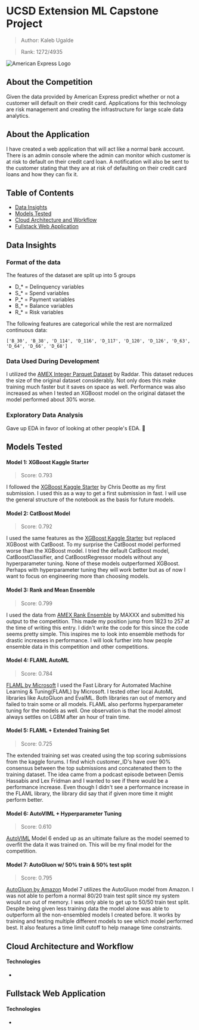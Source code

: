# UCSD Extension ML Capstone Project
> Author: Kaleb Ugalde

> Rank: 1272/4935 

![American Express Logo](https://upload.wikimedia.org/wikipedia/commons/thumb/f/fa/American_Express_logo_(2018).svg/1200px-American_Express_logo_(2018).svg.png "American Express - Default Prediction")

## About the Competition
Given the data provided by American Express predict whether or not a customer will default on their credit card. Applications for this technology are risk management and creating the infrastructure for large scale data analytics.

## About the Application
I have created a web application that will act like a normal bank account. There is an admin console where the admin can monitor which customer is at risk to default on their credit card loan. A notification will also be sent to the customer stating that they are at risk of defaulting on their credit card loans and how they can fix it.

## Table of Contents
* [Data Insights](#data-insights)
* [Models Tested](#models-tested)
* [Cloud Architecture and Workflow](#cloud-architecture-and-workflow)
* [Fullstack Web Application](#fullstack-web-application)

## Data Insights
### Format of the data
The features of the dataset are split up into 5 groups
- D_* = Delinquency variables
- S_* = Spend variables
- P_* = Payment variables
- B_* = Balance variables
- R_* = Risk variables

The following features are categorical while the rest are normalized continuous data:

` ['B_30', 'B_38', 'D_114', 'D_116', 'D_117', 'D_120', 'D_126', 'D_63', 'D_64', 'D_66', 'D_68'] `

### Data Used During Development
I utilized the [AMEX Integer Parquet Dataset](https://www.kaggle.com/datasets/raddar/amex-data-integer-dtypes-parquet-format) by Raddar. This dataset reduces the size of the original dataset considerably. Not only does this make training much faster but it saves on space as well. Performance was also increased as when I tested an XGBoost model on the original dataset the model performed about 30% worse.

### Exploratory Data Analysis
Gave up EDA in favor of looking at other people's EDA. 🙂

## Models Tested
#### Model 1: XGBoost Kaggle Starter
> Score: 0.793

I followed the [XGBoost Kaggle Starter](https://www.kaggle.com/code/cdeotte/xgboost-starter-0-793) by Chris Deotte as my first submission. I used this as a way to get a first submission in fast. I will use the general structure of the notebook as the basis for future models.

#### Model 2: CatBoost Model
> Score: 0.792

I used the same features as the [XGBoost Kaggle Starter](https://www.kaggle.com/code/cdeotte/xgboost-starter-0-793) but replaced XGBoost with CatBoost. To my surprise the CatBoost model performed worse than the XGBoost model. I tried the default CatBoost model, CatBoostClassifier, and CatBoostRegressor models without any hyperparameter tuning. None of these models outperformed XGBoost. Perhaps with hyperparameter tuning they will work better but as of now I want to focus on engineering more than choosing models. 

#### Model 3: Rank and Mean Ensemble
> Score: 0.799

I used the data from [AMEX Rank Ensemble](https://www.kaggle.com/code/finlay/amex-rank-ensemble) by MAXXX and submitted his output to the competition. This made my position jump from 1823 to 257 at the time of writing this entry. I didn't write the code for this since the code seems pretty simple. This inspires me to look into ensemble methods for drastic increases in performance. I will look further into how people ensemble data in this competition and other competitions.

#### Model 4: FLAML AutoML
> Score: 0.784

[FLAML by Microsoft](https://microsoft.github.io/FLAML/)
I used the Fast Library for Automated Machine Learning & Tuning(FLAML) by Microsoft. I tested other local AutoML libraries like AutoGluon and EvalML. Both libraries ran out of memory and failed to train some or all models. FLAML also performs hyperparameter tuning for the models as well. One observation is that the model almost always settles on LGBM after an hour of train time.

#### Model 5: FLAML + Extended Training Set
> Score: 0.725

The extended training set was created using the top scoring submissions from the kaggle forums. I find which customer_ID's have over 90% consensus between the top submissions and concatenated them to the training dataset. The idea came from a podcast episode between Demis Hassabis and Lex Fridman and I wanted to see if there would be a performance increase. Even though I didn't see a performance increase in the FLAML library, the library did say that if given more time it might perform better.

#### Model 6: AutoVIML + Hyperparameter Tuning
> Score: 0.610

[AutoVIML](https://github.com/AutoViML/Auto_ViML)
Model 6 ended up as an ultimate failure as the model seemed to overfit the data it was trained on. This will be my final model for the competition.

#### Model 7: AutoGluon w/ 50% train & 50% test split
> Score: 0.795

[AutoGluon by Amazon](https://auto.gluon.ai/stable/index.html)
Model 7 utilizes the AutoGluon model from Amazon. I was not able to perfom a normal 80/20 train test split since my system would run out of memory. I was only able to get up to 50/50 train test split. Despite being given less training data the model alone was able to outperform all the non-ensembled models I created before. It works by training and testing multiple different models to see which model performed best. It also features a time limit cutoff to help manage time constraints.

## Cloud Architecture and Workflow

#### Technologies
- 

## Fullstack Web Application

#### Technologies
- 
